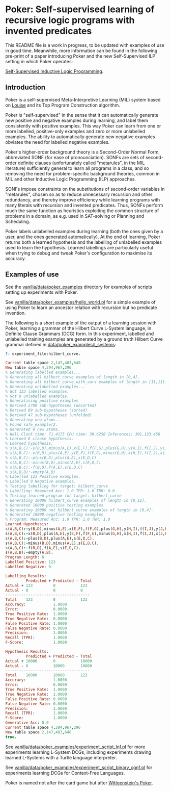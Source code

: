Poker: Self-supervised learning of recursive logic programs with invented predicates  
====================================================================================

This README file is a work in progress, to be updated with examples of use in
good time. Meanwhile, more information can be found in the following pre-print
of a paper introducing Poker and the new Self-Supervised ILP setting in which
Poker operates: 

[Self-Supervised Inductive Logic Programming](https://arxiv.org/abs/2507.16405). 


Introduction
------------

Poker is a self-supervised Meta-Interpretive Learning (MIL) system based on
[Louise](https://github.com/stassa/vanilla/tree/master/lib/louise) and its Top
Program Construction algorithm.

Poker is "self-supervised" in the sense that it can automatically generate new
positive and negative examples during learning, and label them consistently with
positive examples. This way Poker can learn from one or more labelled,
positive-only examples and zero or more unlabelled examples. The ability to
automatically generate new negative examples obviates the need for labelled
negative examples.

Poker's higher-order background theory is a Second-Order Normal Form,
abbreviated SONF (for ease of pronounciation). SONFs are sets of second-order
definite clauses (unfortunately called "metarules", in the MIL literature)
sufficiently general to learn all programs in a class, and so removing the need
for problem-specific background theories, common in MIL and other Inductive
Logic Programming (ILP) approaches.

SONFs impose constraints on the substitutions of second-order variables in
"metarules", chosen so as to reduce unnecessary recursion and other redundancy,
and thereby improve efficiency while learning programs with many literals with
recursion and invented predicates. Thus, SONFs perform much the same function as
heuristics exploiting the common structure of problems in a domain, as e.g. used
in SAT-solving or Planning and Scheduling.

Poker labels unlabelled examples during learning (both the ones given by a user,
and the ones generated automatically). At the end of learning, Poker returns
both a learned hypothesis and the labelling of unlabelled examples used to learn
the hypothesis. Learned labellings are particularly useful when trying to debug
and tweak Poker's configuration to maximise its accuracy.


Examples of use
---------------

See the [vanilla/data/poker_examples](../../data/poker_examples) directory for
examples of scripts setting up experiments with Poker.

See
[vanilla/data/poker_examples/hello_world.pl](../../data/poker_examples/hello_world_poker.pl)
for a simple example of using Poker to learn an ancestor relation with recursion
but no predicate invention.

The following is a short example of the output of a learning session with Poker,
learning a grammar of the Hilbert Curve L-System language, in Definite Clause
Grammars (DCG) form. In this experiment, labelled and unlabelled training
examples are generated by a ground truth Hilbert Curve grammar defined in
[data/poker_examples/l_systems](../../data/poker_examples/l_systems.pl):

```prolog
?- experiment_file:hilbert_curve.

Current table space 2,147,483,648
New table space 4,294,967,296
% Generating labelled examples...
% Generating all hilbert_curve examples of length in [0,4].
% Generating all hilbert_curve_with_vars examples of length in [11,11].
% Generating unlabelled examples...
% Got 123 labelled examples.
% Got 0 unlabelled examples.
% Generalising positive examples
% Derived 2709 sub-hypotheses (unsorted)
% Derived 89 sub-hypotheses (sorted)
% Derived 47 sub-hypotheses (unfolded)
% Generating new atoms...
% Found safe_example/2.
% Generated 0 new atoms.
% Wall Clock time: 71.4175 CPU time: 30.6250 Inferences: 301,133,456
% Learned 6 clause hypothesis.
% Learned hypothesis:
% s(A,B,C):-y(B,D),minus(A,E),x(E,F),f(F,G),plus(G,H),y(H,I),f(I,J),y(J,K),plus(K,L),f(L,M),x(M,N),minus(N,O),s(O,D,C)
% s(A,B,C):-x(B,D),plus(A,E),y(E,F),f(F,G),minus(G,H),x(H,I),f(I,J),x(J,K),minus(K,L),f(L,M),y(M,N),plus(N,O),s(O,D,C)
% s(A,B,C):-plus(B,D),plus(A,E),s(E,D,C)
% s(A,B,C):-minus(B,D),minus(A,E),s(E,D,C)
% s(A,B,C):-f(B,D),f(A,E),s(E,D,C)
% s(A,B,B):-empty(A,B)
% Labelled 123 Positive examples.
% Labelled 0 Negative examples.
% Testing labelling for target: hilbert_curve
% Labelling: Measured Acc: 1.0 TPR: 1.0 TNR: 0.0
% Testing learned program for target: hilbert_curve
% Generating 10000 hilbert_curve examples of length in [0,12].
% Generated 10000 positive testing examples
% Generating 10000 not_hilbert_curve examples of length in [0,4].
% Generated 10000 negative testing examples
% Program: Measured Acc: 1.0 TPR: 1.0 TNR: 1.0
Learned Hypothesis:
s(A,B,C):-y(B,D),minus(A,E),x(E,F),f(F,G),plus(G,H),y(H,I),f(I,J),y(J,K),plus(K,L),f(L,M),x(M,N),minus(N,O),s(O,D,C).
s(A,B,C):-x(B,D),plus(A,E),y(E,F),f(F,G),minus(G,H),x(H,I),f(I,J),x(J,K),minus(K,L),f(L,M),y(M,N),plus(N,O),s(O,D,C).
s(A,B,C):-plus(B,D),plus(A,E),s(E,D,C).
s(A,B,C):-minus(B,D),minus(A,E),s(E,D,C).
s(A,B,C):-f(B,D),f(A,E),s(E,D,C).
s(A,B,B):-empty(A,B).
Program Length: 6
Labelled Positive: 123
Labelled Negative: 0

Labelling Results:
         Predicted + Predicted - Total
Actual + 123         0           123
Actual - 0           0           0
-------------------------------------
Total    123         0           123
Accuracy:            1.0000
Error:               0.0000
True Positive Rate:  1.0000
True Negative Rate:  0.0000
False Positive Rate: 1.0000
False Negative Rate: 0.0000
Precision:           1.0000
Recall (TPR):        1.0000
F-Score:             1.0000

Hypothesis Results:
         Predicted + Predicted - Total
Actual + 10000       0           10000
Actual - 0           10000       10000
-------------------------------------
Total    10000       10000       123
Accuracy:            1.0000
Error:               0.0000
True Positive Rate:  1.0000
True Negative Rate:  1.0000
False Positive Rate: 0.0000
False Negative Rate: 0.0000
Precision:           1.0000
Recall (TPR):        1.0000
F-Score:             1.0000
Generative Acc: 0.0
Current table space 4,294,967,296
New table space 2,147,483,648
true.
```

See
[vanilla/data/poker_examples/experiment_script_lnf.pl](../../data/poker_examples/experiment_script_lnf.pl)
for more experiments learning L-System DCGs, including experiments drawing
learned L-Systems with a Turtle language interpreter.

See
[vanilla/data/poker_examples/experiment_script_binary_cgnf.pl](../../data/poker_examples/experiment_script_binary_cgnf.pl)
for experiments learning DCGs for Context-Free Languages.

Poker is named not after the card game but after [Wittgenstein's
Poker](https://en.wikipedia.org/wiki/Wittgenstein%27s_Poker).
